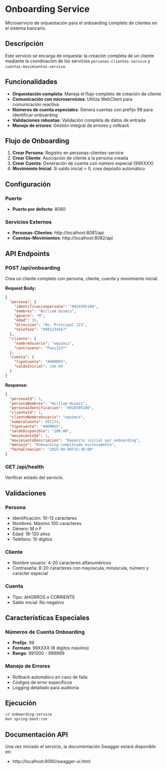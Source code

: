 # Onboarding Service

Microservicio de orquestación para el onboarding completo de clientes en el sistema bancario.

## Descripción

Este servicio se encarga de orquestar la creación completa de un cliente mediante la coordinación de los servicios `personas-clientes-service` y `cuentas-movimientos-service`.

## Funcionalidades

- **Orquestación completa**: Maneja el flujo completo de creación de cliente
- **Comunicación con microservicios**: Utiliza WebClient para comunicación reactiva
- **Números de cuenta especiales**: Genera cuentas con prefijo 99 para identificar onboarding
- **Validaciones robustas**: Validación completa de datos de entrada
- **Manejo de errores**: Gestión integral de errores y rollback

## Flujo de Onboarding

1. **Crear Persona**: Registro en personas-clientes-service
2. **Crear Cliente**: Asociación de cliente a la persona creada
3. **Crear Cuenta**: Generación de cuenta con número especial (99XXXX)
4. **Movimiento Inicial**: Si saldo inicial > 0, crea depósito automático

## Configuración

### Puerto
- **Puerto por defecto**: 8080

### Servicios Externos
- **Personas-Clientes**: http://localhost:8081/api
- **Cuentas-Movimientos**: http://localhost:8082/api

## API Endpoints

### POST /api/onboarding
Crea un cliente completo con persona, cliente, cuenta y movimiento inicial.

**Request Body:**
```json
{
  "persona": {
    "identificacionpersona": "0919395186",
    "nombres": "William Quimis",
    "genero": "M",
    "edad": 35,
    "direccion": "Av. Principal 123",
    "telefono": "0991234567"
  },
  "cliente": {
    "nombreUsuario": "wquimis",
    "contrasena": "Pass123*"
  },
  "cuenta": {
    "tipoCuenta": "AHORROS",
    "saldoInicial": 100.00
  }
}
```

**Response:**
```json
{
  "personaId": 1,
  "personaNombres": "William Quimis",
  "personaIdentificacion": "0919395186",
  "clienteId": 1,
  "clienteNombreUsuario": "wquimis",
  "numeroCuenta": 991234,
  "tipoCuenta": "AHORROS",
  "saldoDisponible": "100.00",
  "movimientoId": 1,
  "movimientoDescripcion": "Depósito inicial por onboarding",
  "mensaje": "Onboarding completado exitosamente",
  "fechaCreacion": "2025-09-08T15:30:00"
}
```

### GET /api/health
Verificar estado del servicio.

## Validaciones

### Persona
- Identificación: 10-13 caracteres
- Nombres: Máximo 100 caracteres
- Género: M o F
- Edad: 18-120 años
- Teléfono: 10 dígitos

### Cliente
- Nombre usuario: 4-20 caracteres alfanuméricos
- Contraseña: 8-20 caracteres con mayúscula, minúscula, número y carácter especial

### Cuenta
- Tipo: AHORROS o CORRIENTE
- Saldo inicial: No negativo

## Características Especiales

### Números de Cuenta Onboarding
- **Prefijo**: 99
- **Formato**: 99XXXX (6 dígitos máximo)
- **Rango**: 991000 - 999999

### Manejo de Errores
- Rollback automático en caso de falla
- Códigos de error específicos
- Logging detallado para auditoría

## Ejecución

```bash
cd onboarding-service
mvn spring-boot:run
```

## Documentación API
Una vez iniciado el servicio, la documentación Swagger estará disponible en:
- http://localhost:8080/swagger-ui.html
